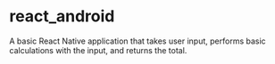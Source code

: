 # react_android
A basic React Native application that takes user input, performs basic calculations with the input, and returns the total.

